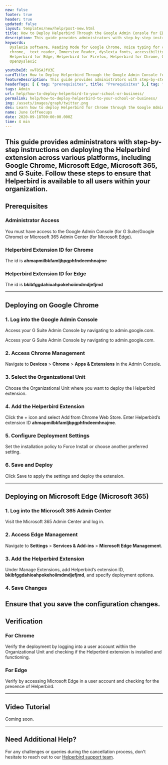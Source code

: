 ```yaml
---
new: false
footer: true
header: true
updated: false
layout: templates/new/help/post-new.html
title: How to Deploy Helperbird Through the Google Admin Console for EDU Accounts
description: This guide provides administrators with step-by-step instructions on deploying the Helperbird extension across various platforms, including Google Chrome, Microsoft Edge, Microsoft 365, and G Suite.
keywords:
  Dyslexia software, Reading Mode for Google Chrome, Voice typing for chrome, Text to speech for
  chrome,  text reader, Immersive Reader, dyslexia fonts, accessibility software, dyslexia software,
  Helperbird for Edge, Helperbird for Firefox, Helperbird for Chrome, Opendyslexic for Chrome,
  OpenDyslexic

youtubeId: vwT8SAJfU3E
cardTitle: How to Deploy Helperbird Through the Google Admin Console for EDU Accounts
featureDescription: This guide provides administrators with step-by-step instructions on deploying the Helperbird extension across various platforms, including Google Chrome, Microsoft Edge, Microsoft 365, and G Suite.
headerTags: [ { tag: "prerequisites", title: "Prerequisites" },{ tag: "deploying-on-google-chrome", title: "Deploying on Google Chrome" }]  
tags: Admin
url: help/how-to-deploy-helperbird-to-your-school-or-business/
permalink: help/how-to-deploy-helperbird-to-your-school-or-business/
img: /assets/images/graph/twitter.png
des: Learn how to deploy Helperbird for Chrome through the Google Admin Console for EDU accounts
name: June Coffeecups
date: 2020-09-18T00:00:00.000Z
time: 4 min
---
```



This guide provides administrators with step-by-step instructions on deploying the Helperbird extension across various platforms, including Google Chrome, Microsoft Edge, Microsoft 365, and G Suite. Follow these steps to ensure that Helperbird is available to all users within your organization.
---

## Prerequisites


### Administrator Access

You must have access to the Google Admin Console (for G Suite/Google Chrome) or Microsoft 365 Admin Center (for Microsoft Edge).

### Helperbird Extension ID for Chrome

The id is **ahmapmilbkfamljbpgphfndeemhnajme**

### Helperbird Extension ID for Edge

The id is **bkibfggdahioahpokehoiimdmdjefjmd**


---

## Deploying on Google Chrome 

### 1. Log into the Google Admin Console

Access your G Suite Admin Console by navigating to admin.google.com.

Access your G Suite Admin Console by navigating to admin.google.com.

### 2. Access Chrome Management

Navigate to **Devices** > **Chrome** > **Apps & Extensions** in the Admin Console.

### 3. Select the Organizational Unit

Choose the Organizational Unit where you want to deploy the Helperbird extension.

### 4. Add the Helperbird Extension

Click the + icon and select Add from Chrome Web Store. Enter Helperbird’s extension ID **ahmapmilbkfamljbpgphfndeemhnajme**.

### 5. Configure Deployment Settings

Set the installation policy to Force Install or choose another preferred setting.

### 6. Save and Deploy

Click Save to apply the settings and deploy the extension.


---

## Deploying on Microsoft Edge (Microsoft 365)

### 1. Log into the Microsoft 365 Admin Center

Visit the Microsoft 365 Admin Center and log in.

### 2. Access Edge Management

Navigate to **Settings** > **Services & Add-ins** > **Microsoft Edge Management**.

### 3.  Add the Helperbird Extension

Under Manage Extensions, add Helperbird’s extension ID, **bkibfggdahioahpokehoiimdmdjefjmd**, and specify deployment options.

### 4. Save Changes

Ensure that you save the configuration changes.
---

## Verification

### For Chrome

Verify the deployment by logging into a user account within the Organizational Unit and checking if the Helperbird extension is installed and functioning.

### For Edge

Verify by accessing Microsoft Edge in a user account and checking for the presence of Helperbird.

---

## Video Tutorial

Coming soon.


---

## Need Additional Help?

For any challenges or queries during the cancellation process, don't hesitate to reach out to our [Helperbird support team](https://www.helperbird.com/support).

